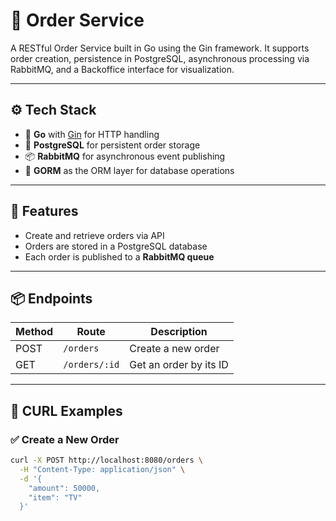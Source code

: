 # 🧾 Order Service

A RESTful Order Service built in Go using the Gin framework. It supports order creation, persistence in PostgreSQL, asynchronous processing via RabbitMQ, and a Backoffice interface for visualization.

---

## ⚙️ Tech Stack

- 🐹 **Go** with [Gin](https://github.com/gin-gonic/gin) for HTTP handling
- 🐘 **PostgreSQL** for persistent order storage
- 📦 **RabbitMQ** for asynchronous event publishing
- 🧱 **GORM** as the ORM layer for database operations

---

## 🚀 Features

- Create and retrieve orders via API
- Orders are stored in a PostgreSQL database
- Each order is published to a **RabbitMQ queue**

---

## 📦 Endpoints

| Method | Route            | Description                     |
|--------|------------------|--------------------------------|
| POST   | `/orders`        | Create a new order             |
| GET    | `/orders/:id`    | Get an order by its ID         |

---

## 🧪 CURL Examples

### ✅ Create a New Order

```bash
curl -X POST http://localhost:8080/orders \
  -H "Content-Type: application/json" \
  -d '{
    "amount": 50000,
    "item": "TV"
  }'
